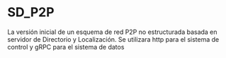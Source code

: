# SD_P2P
La versión inicial de un esquema de red P2P no estructurada basada en servidor de  Directorio y Localización.
Se utilizara http para el sistema de control y gRPC para el sistema de datos
